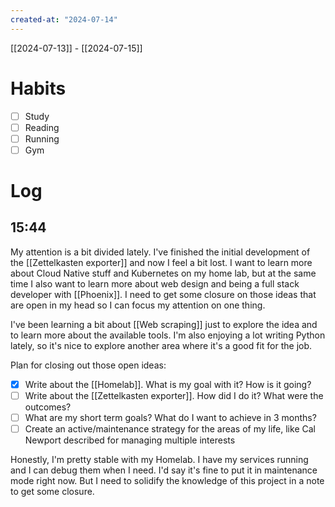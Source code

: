 ```yaml
---
created-at: "2024-07-14"
---
```


[[2024-07-13]] - [[2024-07-15]]

# Habits

- [ ] Study
- [ ] Reading
- [ ] Running
- [ ] Gym

# Log

## 15:44

My attention is a bit divided lately. I've finished the initial development of the [[Zettelkasten exporter]] and now I feel a bit lost. I want to learn more about Cloud Native stuff and Kubernetes on my home lab, but at the same time I also want to learn more about web design and being a full stack developer with [[Phoenix]]. I need to get some closure on those ideas that are open in my head so I can focus my attention on one thing.

I've been learning a bit about [[Web scraping]] just to explore the idea and to learn more about the available tools. I'm also enjoying a lot writing Python lately, so it's nice to explore another area where it's a good fit for the job.

Plan for closing out those open ideas:

- [X] Write about the [[Homelab]]. What is my goal with it? How is it going?
- [ ] Write about the [[Zettelkasten exporter]]. How did I do it? What were the outcomes?
- [ ] What are my short term goals? What do I want to achieve in 3 months?
- [ ] Create an active/maintenance strategy for the areas of my life, like Cal Newport described for managing multiple interests

Honestly, I'm pretty stable with my Homelab. I have my services running and I can debug them when I need. I'd say it's fine to put it in maintenance mode right now. But I need to solidify the knowledge of this project in a note to get some closure.
